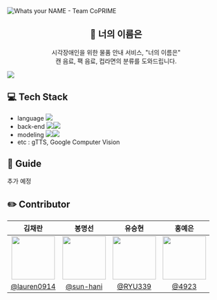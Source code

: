 <img src="https://capsule-render.vercel.app/api?type=Waving&height=300&section=header&text=Whats%20your%20NAME&fontAlignY=40&desc=Team%20CoPrime&descAlign=78&descAlignY=53&color=timeAuto&animation=fadeIn" alt="Whats your NAME - Team CoPRIME"/>


<div align="center">


## :wave: 너의 이름은</h2>
시각장애인을 위한 물품 안내 서비스, "너의 이름은"  
캔 음료, 팩 음료, 컵라면의 분류를 도와드립니다.

</div>

<img src="https://github.com/lauren0914/TEAM_Coprime/blob/main/img/intro.png"/>


## :computer: Tech Stack
- language <img src="https://img.shields.io/badge/Python-3766AB?style=flat-square&logo=Python&logoColor=white"/></a><br>
- back-end <img src="https://img.shields.io/badge/Django-092E20?style=flat-square&logo=Django&logoColor=white"/></a><img src="https://img.shields.io/badge/PyCharm-000000?style=flat-square&logo=PyCharm&logoColor=white"/></a><br>
- modeling <img src="https://img.shields.io/badge/TensorFlow-FF6F00?style=flat-square&logo=TensorFlow&logoColor=white"/></a><img src="https://img.shields.io/badge/Google-Colab-F9AB00?style=flat-square&logo=Google-Colab&logoColor=white"/></a>
- etc : gTTS, Google Computer Vision

## :pushpin: Guide
추가 예정


## :pencil2: Contributor 
|김채란|봉명선|유승현|홍예은|
|:---:|:---:|:---:|:---:|
|<img src="https://avatars.githubusercontent.com/u/80624673?v=4" height=100/>|<img src="https://avatars.githubusercontent.com/u/86697112?v=4" height=100/>|<img src="https://avatars.githubusercontent.com/u/86696942?v=4" height=100/>|<img src="https://avatars.githubusercontent.com/u/60145951?v=4" height=100/>
|[@lauren0914](https://github.com/lauren0914)|[@sun-hani](https://github.com/sun-hani)|[@RYU339](https://github.com/RYU339)|[@4923](https://github.com/4923)|
